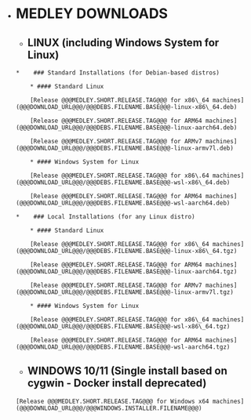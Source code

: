 *    # MEDLEY DOWNLOADS
 
     *    ## LINUX (including Windows System for Linux)

         *    ### Standard Installations (for Debian-based distros)

             * #### Standard Linux

             [Release @@@MEDLEY.SHORT.RELEASE.TAG@@@ for x86\_64 machines](@@@DOWNLOAD_URL@@@/@@@DEBS.FILENAME.BASE@@@-linux-x86\_64.deb)

             [Release @@@MEDLEY.SHORT.RELEASE.TAG@@@ for ARM64 machines](@@@DOWNLOAD_URL@@@/@@@DEBS.FILENAME.BASE@@@-linux-aarch64.deb)

             [Release @@@MEDLEY.SHORT.RELEASE.TAG@@@ for ARMv7 machines](@@@DOWNLOAD_URL@@@/@@@DEBS.FILENAME.BASE@@@-linux-armv7l.deb)

             * #### Windows System for Linux

             [Release @@@MEDLEY.SHORT.RELEASE.TAG@@@ for x86\.64 machines](@@@DOWNLOAD_URL@@@/@@@DEBS.FILENAME.BASE@@@-wsl-x86\_64.deb)

             [Release @@@MEDLEY.SHORT.RELEASE.TAG@@@ for ARM64 machines](@@@DOWNLOAD_URL@@@/@@@DEBS.FILENAME.BASE@@@-wsl-aarch64.deb)

         *    ### Local Installations (for any Linux distro)

             * #### Standard Linux

             [Release @@@MEDLEY.SHORT.RELEASE.TAG@@@ for x86\_64 machines](@@@DOWNLOAD_URL@@@/@@@DEBS.FILENAME.BASE@@@-linux-x86\_64.tgz)

             [Release @@@MEDLEY.SHORT.RELEASE.TAG@@@ for ARM64 machines](@@@DOWNLOAD_URL@@@/@@@DEBS.FILENAME.BASE@@@-linux-aarch64.tgz)

             [Release @@@MEDLEY.SHORT.RELEASE.TAG@@@ for ARMv7 machines](@@@DOWNLOAD_URL@@@/@@@DEBS.FILENAME.BASE@@@-linux-armv7l.tgz)

             * #### Windows System for Linux

             [Release @@@MEDLEY.SHORT.RELEASE.TAG@@@ for x86\_64 machines](@@@DOWNLOAD_URL@@@/@@@DEBS.FILENAME.BASE@@@-wsl-x86\_64.tgz)

             [Release @@@MEDLEY.SHORT.RELEASE.TAG@@@ for ARM64 machines](@@@DOWNLOAD_URL@@@/@@@DEBS.FILENAME.BASE@@@-wsl-aarch64.tgz)

     *    ## WINDOWS 10/11 (Single install based on cygwin - Docker install deprecated)

         [Release @@@MEDLEY.SHORT.RELEASE.TAG@@@ for Windows x64 machines](@@@DOWNLOAD_URL@@@/@@@WINDOWS.INSTALLER.FILENAME@@@)






